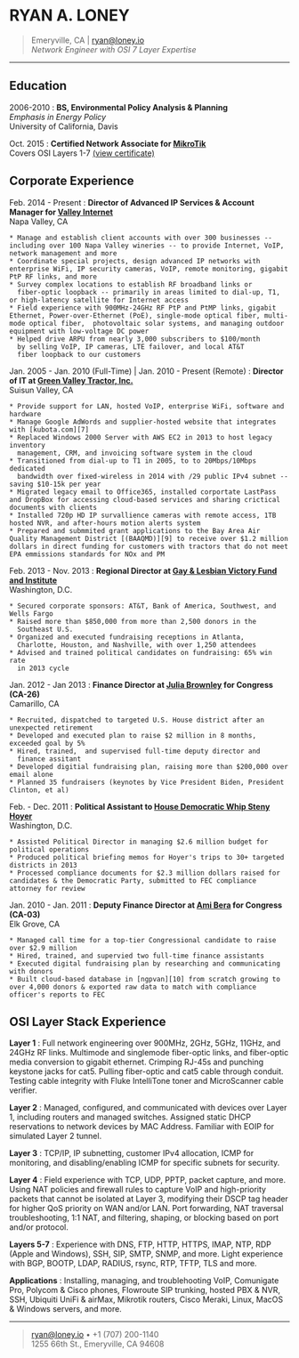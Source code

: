 RYAN A. LONEY
=============

> Emeryville, CA  | <ryan@loney.io>  
> *Network Engineer with OSI 7 Layer Expertise* 

----

Education
---------

2006-2010
:   **BS, Environmental Policy Analysis & Planning**  
    *Emphasis in Energy Policy*  
    University of California, Davis 

Oct. 2015
:   **Certified Network Associate for [MikroTik](http://routeros.com)**  
    Covers OSI Layers 1-7  [(view
    certificate)][8]


Corporate Experience
--------------------


Feb. 2014 - Present
:   **Director of Advanced IP Services & Account Manager for [Valley Internet][2]**  
    Napa Valley, CA

    * Manage and establish client accounts with over 300 businesses -- including over 100 Napa Valley wineries -- to provide Internet, VoIP, network management and more
    * Coordinate special projects, design advanced IP networks with enterprise WiFi, IP security cameras, VoIP, remote monitoring, gigabit PtP RF links, and more 
    * Survey complex locations to establish RF broadband links or
      fiber-optic loopback -- primarily in areas limited to dial-up, T1, or high-latency satellite for Internet access
    * Field experience with 900MHz-24GHz RF PtP and PtMP links, gigabit Ethernet, Power-over-Ethernet (PoE), single-mode optical fiber, multi-mode optical fiber,  photovoltaic solar systems, and managing outdoor equipment with low-voltage DC power
    * Helped drive ARPU from nearly 3,000 subscribers to $100/month
	  by selling VoIP, IP cameras, LTE failover, and local AT&T
	  fiber loopback to our customers 


Jan. 2005 - Jan. 2010 (Full-Time) | Jan. 2010 - Present (Remote)
:   **Director of IT at [Green Valley Tractor, Inc.][1]**  
    Suisun Valley, CA

    * Provide support for LAN, hosted VoIP, enterprise WiFi, software and hardware 
    * Manage Google AdWords and supplier-hosted website that integrates with [kubota.com][7]
    * Replaced Windows 2000 Server with AWS EC2 in 2013 to host legacy inventory
      management, CRM, and invoicing software system in the cloud
    * Transitioned from dial-up to T1 in 2005, to to 20Mbps/10Mbps dedicated
      bandwidth over fixed-wireless in 2014 with /29 public IPv4 subnet -- saving $10-15k per year
    * Migrated legacy email to Office365, installed corportate LastPass and DropBox for accessing cloud-based services and sharing crictical documents with clients 
    * Installed 720p HD IP survallience cameras with remote access, 1TB hosted NVR, and after-hours motion alerts system
    * Prepared and submmited grant applications to the Bay Area Air Quality Management District [(BAAQMD)][9] to receive over $1.2 million dollars in direct funding for customers with tractors that do not meet EPA emmissions standards for NOx and PM


Feb. 2013 - Nov. 2013
:   **Regional Director at [Gay & Lesbian Victory Fund and
Institute][3]**  
    Washington, D.C.

    * Secured corporate sponsors: AT&T, Bank of America, Southwest, and Wells Fargo
    * Raised more than $850,000 from more than 2,500 donors in the
      Southeast U.S.
    * Organized and executed fundraising receptions in Atlanta,
      Charlotte, Houston, and Nashville, with over 1,250 attendees
    * Advised and trained political candidates on fundraising: 65% win rate
      in 2013 cycle

Jan. 2012 - Jan 2013
:   **Finance Director at [Julia Brownley][4] for Congress (CA-26)**  
    Camarillo, CA

    * Recruited, dispatched to targeted U.S. House district after an unexpected retirement
    * Developed and executed plan to raise $2 million in 8 months, exceeded goal by 5%
    * Hired, trained,  and supervised full-time deputy director and
	  finance assitant 
    * Developed digitial fundraising plan, raising more than $200,000 over email alone
    * Planned 35 fundraisers (keynotes by Vice President Biden, President Clinton, et al)

Feb. - Dec.  2011
:   **Political Assistant to [House Democratic Whip Steny Hoyer][5]**  
    Washington, D.C.

    * Assisted Political Director in managing $2.6 million budget for political operations
    * Produced political briefing memos for Hoyer's trips to 30+ targeted districts in 2013
    * Processed compliance documents for $2.3 million dollars raised for candidates & the Democratic Party, submitted to FEC compliance attorney for review

Jan. 2010 - Jan. 2011
:   **Deputy Finance Director at [Ami Bera][6] for Congress (CA-03)**  
    Elk Grove, CA

    * Managed call time for a top-tier Congressional candidate to raise over $2.9 million 
    * Hired, trained, and supervied two full-time finance assistants
    * Executed digital fundraising plan by researching and communicating with donors 
    * Built cloud-based database in [ngpvan][10] from scratch growing to over 4,000 donors & exported raw data to match with compliance officer's reports to FEC  

  
  

OSI Layer Stack Experience
--------------------------

**Layer 1**
:   Full network engineering over 900MHz, 2GHz, 5GHz, 11GHz, and 24GHz RF links.
    Multimode and singlemode fiber-optic links, and fiber-optic media conversion to gigabit ethernet.
    Crimping RJ-45s and punching keystone jacks for cat5. Pulling fiber-optic and cat5 cable through conduit.
    Testing cable integrity with Fluke IntelliTone toner and MicroScanner cable verifier.

**Layer 2**
:   Managed, configured, and communicated with devices over Layer 1, including routers and managed switches.
    Assigned static DHCP reservations to network devices by MAC Address. Familiar with EOIP for simulated Layer 2 tunnel.
      
**Layer 3**
:   TCP/IP, IP subnetting, customer IPv4 allocation, ICMP for monitoring, and disabling/enabling ICMP for specific subnets for security.  
  
**Layer 4**
:   Field experience with TCP, UDP, PPTP, packet capture, and more. Using
    NAT policies and firewall rules to capture VoIP and high-priority
    packets that cannot be isolated at Layer 3, modifying their DSCP tag
    header for higher QoS priority on WAN and/or LAN. Port forwarding, NAT
    traversal troubleshooting, 1:1 NAT, and filtering, shaping, or blocking
    based on port and/or protocol. 

**Layers 5-7**
:   Experience with DNS, FTP, HTTP, HTTPS, IMAP, NTP, RDP (Apple and
Windows), SSH, SIP, SMTP, SNMP, and more. Light experience with BGP,
BOOTP, LDAP, RADIUS, rsync, RTP, TFTP, TLS and more.  


**Applications**
:   Installing, managing, and troublehooting VoIP, Comunigate Pro, Polycom & Cisco phones, Flowroute SIP trunking, hosted PBX & NVR, SSH, Ubiquiti UniFi & airMax, Mikrotik
routers, Cisco Meraki, Linux, MacOS & Windows servers, and more. 

----

> <ryan@loney.io> • +1 (707) 200-1140 \
>  1255 66th St., Emeryville, CA 94608


[1]: http://greenvalleytractor.com
[2]: http://valleyinternet.com/
[3]: http://victoryfund.org
[4]: http://juliabrownley.house.gov
[5]: http://democraticwhip.gov/
[6]: http://bera.house.gov
[7]: http://www.kubota.com/
[8]: https://www.mikrotik.com/training/certificates/b45458c90e5b0002192
[9]: http://www.baaqmd.gov/grant-funding/businesses-and-fleets/agricultural-equipment
[10]: https://www.ngpvan.com/
